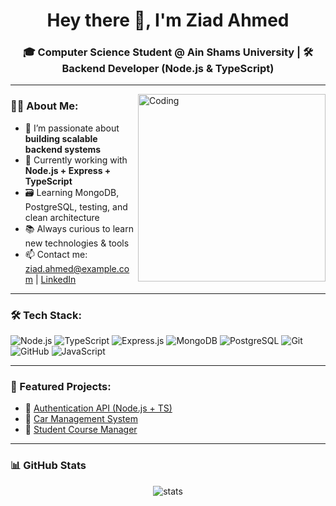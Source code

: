 <h1 align="center">Hey there 👋, I'm Ziad Ahmed</h1>
<h3 align="center">🎓 Computer Science Student @ Ain Shams University | 🛠️ Backend Developer (Node.js & TypeScript)</h3>

---

<img align="right" alt="Coding" width="300" src="https://media.giphy.com/media/qgQUggAC3Pfv687qPC/giphy.gif">

### 👨‍💻 About Me:

- 🧠 I’m passionate about **building scalable backend systems**
- 🚀 Currently working with **Node.js + Express + TypeScript**
- 🗃️ Learning MongoDB, PostgreSQL, testing, and clean architecture
- 📚 Always curious to learn new technologies & tools
- 📫 Contact me: ziad.ahmed@example.com | [LinkedIn](https://www.linkedin.com/in/your-link)

---

### 🛠️ Tech Stack:

![Node.js](https://img.shields.io/badge/Node.js-339933?style=for-the-badge&logo=node-dot-js&logoColor=white)
![TypeScript](https://img.shields.io/badge/TypeScript-007ACC?style=for-the-badge&logo=typescript&logoColor=white)
![Express.js](https://img.shields.io/badge/Express.js-000000?style=for-the-badge&logo=express&logoColor=white)
![MongoDB](https://img.shields.io/badge/MongoDB-4EA94B?style=for-the-badge&logo=mongodb&logoColor=white)
![PostgreSQL](https://img.shields.io/badge/PostgreSQL-4169E1?style=for-the-badge&logo=postgresql&logoColor=white)
![Git](https://img.shields.io/badge/Git-F05032?style=for-the-badge&logo=git&logoColor=white)
![GitHub](https://img.shields.io/badge/GitHub-181717?style=for-the-badge&logo=github&logoColor=white)
![JavaScript](https://img.shields.io/badge/JavaScript-F7DF1E?style=for-the-badge&logo=javascript&logoColor=black)

---

### 🚀 Featured Projects:

- 🔐 [Authentication API (Node.js + TS)](https://github.com/ziad144/project-auth)
- 🚗 [Car Management System](https://github.com/ziad144/car-api)
- 📘 [Student Course Manager](https://github.com/ziad144/course-app)

---

### 📊 GitHub Stats

<p align="center">
  <img src="https://github-readme-stats.vercel.app/api?username=ziad144&show_icons=true&theme=tokyonight" alt="stats" />
  <img src="https://github-readme-stats.vercel.app/api/top-langs/?username=ziad144&layout